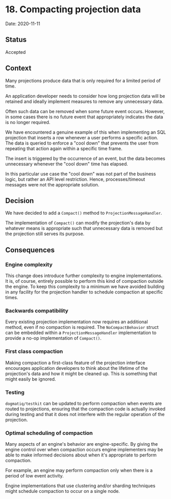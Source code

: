 # 18. Compacting projection data

Date: 2020-11-11

## Status

Accepted

## Context

Many projections produce data that is only required for a limited period of
time.

An application developer needs to consider how long projection data will be
retained and ideally implement measures to remove any unnecessary data.

Often such data can be removed when some future event occurs. However, in some
cases there is no future event that appropriately indicates the data is no
longer required.

We have encountered a genuine example of this when implementing an SQL
projection that inserts a row whenever a user performs a specific action. The
data is queried to enforce a "cool down" that prevents the user from
repeating that action again within a specific time frame.

The insert is triggered by the occurrence of an event, but the data becomes
unnecessary whenever the "cool down" time has elapsed.

In this particular use case the "cool down" was not part of the business logic,
but rather an API level restriction. Hence, processes/timeout messages were not
the appropriate solution.

## Decision

We have decided to add a `Compact()` method to `ProjectionMessageHandler`.

The implementation of `Compact()` can modify the projection's data by whatever
means is appropriate such that unnecessary data is removed but the projection
still serves its purpose.

## Consequences

### Engine complexity

This change does introduce further complexity to engine implementations. It is,
of course, entirely possible to perform this kind of compaction outside the
engine. To keep this complexity to a minimum we have avoided building in any
facility for the projection handler to schedule compaction at specific times.

### Backwards compatibility

Every existing projection implementation now requires an additional method, even
if no compaction is required. The `NoCompactBehavior` struct can be embedded
within a `ProjectionMessageHandler` implementation to provide a no-op
implementation of `Compact()`.

### First class compaction

Making compaction a first-class feature of the projection interface encourages
application developers to think about the lifetime of the projection's data and
how it might be cleaned up. This is something that might easily be ignored.

### Testing

`dogmatiq/testkit` can be updated to perform compaction when events are routed
to projections, ensuring that the compaction code is actually invoked during
testing and that it does not interfere with the regular operation of the
projection.

### Optimal scheduling of compaction

Many aspects of an engine's behavior are engine-specific. By giving the engine
control over when compaction occurs engine implementers may be able to make
informed decisions about when it's appropriate to perform compaction.

For example, an engine may perform compaction only when there is a period of low
event activity.

Engine implementations that use clustering and/or sharding techniques might
schedule compaction to occur on a single node.
